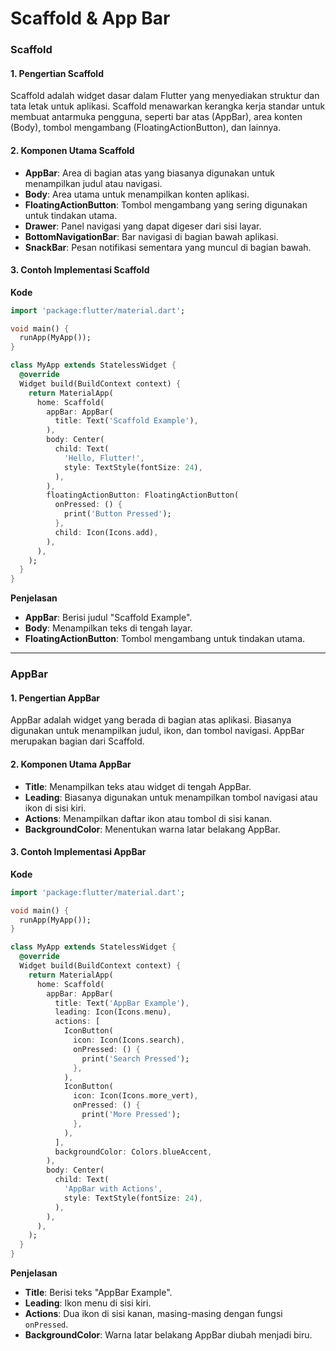 # Scaffold & App Bar

### **Scaffold**

#### **1. Pengertian Scaffold**

Scaffold adalah widget dasar dalam Flutter yang menyediakan struktur dan tata letak untuk aplikasi. Scaffold menawarkan kerangka kerja standar untuk membuat antarmuka pengguna, seperti bar atas (AppBar), area konten (Body), tombol mengambang (FloatingActionButton), dan lainnya.

#### **2. Komponen Utama Scaffold**

* **AppBar**: Area di bagian atas yang biasanya digunakan untuk menampilkan judul atau navigasi.
* **Body**: Area utama untuk menampilkan konten aplikasi.
* **FloatingActionButton**: Tombol mengambang yang sering digunakan untuk tindakan utama.
* **Drawer**: Panel navigasi yang dapat digeser dari sisi layar.
* **BottomNavigationBar**: Bar navigasi di bagian bawah aplikasi.
* **SnackBar**: Pesan notifikasi sementara yang muncul di bagian bawah.

#### **3. Contoh Implementasi Scaffold**

**Kode**

```dart
import 'package:flutter/material.dart';

void main() {
  runApp(MyApp());
}

class MyApp extends StatelessWidget {
  @override
  Widget build(BuildContext context) {
    return MaterialApp(
      home: Scaffold(
        appBar: AppBar(
          title: Text('Scaffold Example'),
        ),
        body: Center(
          child: Text(
            'Hello, Flutter!',
            style: TextStyle(fontSize: 24),
          ),
        ),
        floatingActionButton: FloatingActionButton(
          onPressed: () {
            print('Button Pressed');
          },
          child: Icon(Icons.add),
        ),
      ),
    );
  }
}
```

**Penjelasan**

* **AppBar**: Berisi judul "Scaffold Example".
* **Body**: Menampilkan teks di tengah layar.
* **FloatingActionButton**: Tombol mengambang untuk tindakan utama.

***

### **AppBar**

#### **1. Pengertian AppBar**

AppBar adalah widget yang berada di bagian atas aplikasi. Biasanya digunakan untuk menampilkan judul, ikon, dan tombol navigasi. AppBar merupakan bagian dari Scaffold.

#### **2. Komponen Utama AppBar**

* **Title**: Menampilkan teks atau widget di tengah AppBar.
* **Leading**: Biasanya digunakan untuk menampilkan tombol navigasi atau ikon di sisi kiri.
* **Actions**: Menampilkan daftar ikon atau tombol di sisi kanan.
* **BackgroundColor**: Menentukan warna latar belakang AppBar.

#### **3. Contoh Implementasi AppBar**

**Kode**

```dart
import 'package:flutter/material.dart';

void main() {
  runApp(MyApp());
}

class MyApp extends StatelessWidget {
  @override
  Widget build(BuildContext context) {
    return MaterialApp(
      home: Scaffold(
        appBar: AppBar(
          title: Text('AppBar Example'),
          leading: Icon(Icons.menu),
          actions: [
            IconButton(
              icon: Icon(Icons.search),
              onPressed: () {
                print('Search Pressed');
              },
            ),
            IconButton(
              icon: Icon(Icons.more_vert),
              onPressed: () {
                print('More Pressed');
              },
            ),
          ],
          backgroundColor: Colors.blueAccent,
        ),
        body: Center(
          child: Text(
            'AppBar with Actions',
            style: TextStyle(fontSize: 24),
          ),
        ),
      ),
    );
  }
}
```

**Penjelasan**

* **Title**: Berisi teks "AppBar Example".
* **Leading**: Ikon menu di sisi kiri.
* **Actions**: Dua ikon di sisi kanan, masing-masing dengan fungsi `onPressed`.
* **BackgroundColor**: Warna latar belakang AppBar diubah menjadi biru.
